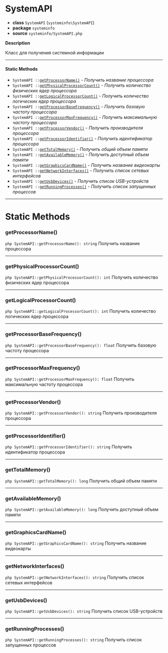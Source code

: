 # SystemAPI

- **class** `SystemAPI` (`systeminfo\SystemAPI`)
- **package** `systeminfo`
- **source** `systeminfo/SystemAPI.php`

**Description**

Класс для получения системной информации

---

#### Static Methods

- `SystemAPI ::`[`getProcessorName()`](#method-getprocessorname) - _Получить название процессора_
- `SystemAPI ::`[`getPhysicalProcessorCount()`](#method-getphysicalprocessorcount) - _Получить количество физических ядер процессора_
- `SystemAPI ::`[`getLogicalProcessorCount()`](#method-getlogicalprocessorcount) - _Получить количество логических ядер процессора_
- `SystemAPI ::`[`getProcessorBaseFrequency()`](#method-getprocessorbasefrequency) - _Получить базовую частоту процессора_
- `SystemAPI ::`[`getProcessorMaxFrequency()`](#method-getprocessormaxfrequency) - _Получить максимальную частоту процессора_
- `SystemAPI ::`[`getProcessorVendor()`](#method-getprocessorvendor) - _Получить производителя процессора_
- `SystemAPI ::`[`getProcessorIdentifier()`](#method-getprocessoridentifier) - _Получить идентификатор процессора_
- `SystemAPI ::`[`getTotalMemory()`](#method-gettotalmemory) - _Получить общий объем памяти_
- `SystemAPI ::`[`getAvailableMemory()`](#method-getavailablememory) - _Получить доступный объем памяти_
- `SystemAPI ::`[`getGraphicsCardName()`](#method-getgraphicscardname) - _Получить название видеокарты_
- `SystemAPI ::`[`getNetworkInterfaces()`](#method-getnetworkinterfaces) - _Получить список сетевых интерфейсов_
- `SystemAPI ::`[`getUsbDevices()`](#method-getusbdevices) - _Получить список USB-устройств_
- `SystemAPI ::`[`getRunningProcesses()`](#method-getrunningprocesses) - _Получить список запущенных процессов_

---
# Static Methods

<a name="method-getprocessorname"></a>

### getProcessorName()
`php SystemAPI::getProcessorName(): string`
Получить название процессора

---

<a name="method-getphysicalprocessorcount"></a>

### getPhysicalProcessorCount()
`php SystemAPI::getPhysicalProcessorCount(): int`
Получить количество физических ядер процессора

---

<a name="method-getlogicalprocessorcount"></a>

### getLogicalProcessorCount()
`php SystemAPI::getLogicalProcessorCount(): int`
Получить количество логических ядер процессора

---

<a name="method-getprocessorbasefrequency"></a>

### getProcessorBaseFrequency()
`php SystemAPI::getProcessorBaseFrequency(): float`
Получить базовую частоту процессора

---

<a name="method-getprocessormaxfrequency"></a>

### getProcessorMaxFrequency()
`php SystemAPI::getProcessorMaxFrequency(): float`
Получить максимальную частоту процессора

---

<a name="method-getprocessorvendor"></a>

### getProcessorVendor()
`php SystemAPI::getProcessorVendor(): string`
Получить производителя процессора

---

<a name="method-getprocessoridentifier"></a>

### getProcessorIdentifier()
`php SystemAPI::getProcessorIdentifier(): string`
Получить идентификатор процессора

---

<a name="method-gettotalmemory"></a>

### getTotalMemory()
`php SystemAPI::getTotalMemory(): long`
Получить общий объем памяти

---

<a name="method-getavailablememory"></a>

### getAvailableMemory()
`php SystemAPI::getAvailableMemory(): long`
Получить доступный объем памяти

---

<a name="method-getgraphicscardname"></a>

### getGraphicsCardName()
`php SystemAPI::getGraphicsCardName(): string`
Получить название видеокарты

---

<a name="method-getnetworkinterfaces"></a>

### getNetworkInterfaces()
`php SystemAPI::getNetworkInterfaces(): string`
Получить список сетевых интерфейсов

---

<a name="method-getusbdevices"></a>

### getUsbDevices()
`php SystemAPI::getUsbDevices(): string`
Получить список USB-устройств

---

<a name="method-getrunningprocesses"></a>

### getRunningProcesses()
`php SystemAPI::getRunningProcesses(): string`
Получить список запущенных процессов

